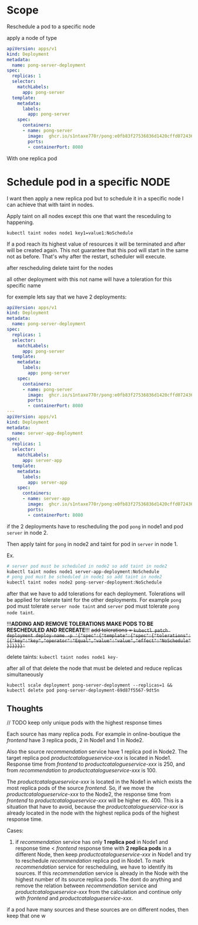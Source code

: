 #

# Scope

Reschedule a pod to a specific node

apply a node of type

```yaml
apiVersion: apps/v1
kind: Deployment
metadata:
  name: pong-server-deployment
spec:
  replicas: 1
  selector:
    matchLabels:
      app: pong-server
  template:
    metadata:
      labels:
        app: pong-server
    spec:
      containers:
      - name: pong-server
        image:  ghcr.io/s1ntaxe770r/pong:e0fb83f27536836d1420cffd0724360a7a650c13
        ports:
        - containerPort: 8080
```

With one replica pod

# Schedule pod in a specific NODE

I want then apply a new replica pod but to schedule it in a specific node
I can achieve that with taint in nodes. 

Apply taint on all nodes except this one that want the resceduling to happening.

`kubectl taint nodes node1 key1=value1:NoSchedule`

If a pod reach its highest value of resources it will be terminated and after will be created again. 
This not guarantee that this pod will start in the same not as before. That's why after the restart, scheduler will execute. 

after rescheduling delete taint for the nodes

all other deployment with this not name will have a toleration for this specific name

for exemple lets say that we have 2 deployments:

```yaml
apiVersion: apps/v1
kind: Deployment
metadata:
  name: pong-server-deployment
spec:
  replicas: 1
  selector:
    matchLabels:
      app: pong-server
  template:
    metadata:
      labels:
        app: pong-server
    spec:
      containers:
      - name: pong-server
        image:  ghcr.io/s1ntaxe770r/pong:e0fb83f27536836d1420cffd0724360a7a650c13
        ports:
        - containerPort: 8080
---
apiVersion: apps/v1
kind: Deployment
metadata:
  name: server-app-deployment
spec:
  replicas: 1
  selector:
    matchLabels:
      app: server-app
  template:
    metadata:
      labels:
        app: server-app
    spec:
      containers:
      - name: server-app
        image:  ghcr.io/s1ntaxe770r/pong:e0fb83f27536836d1420cffd0724360a7a650c13
        ports:
        - containerPort: 8080
```

if the 2 deployments have to rescheduling the pod `pong` in node1 and pod `server` in node 2.

Then apply taint for `pong` in node2 and taint for pod in `server` in node 1.

Ex.
```bash
# server pod must be scheduled in node2 so add taint in node2
kubectl taint nodes node1 server-app-deployment:NoSchedule
# pong pod must be scheduled in node1 so add taint in node2
kubectl taint nodes node2 pong-server-deployment:NoSchedule
```

after that we have to add tolerations for each deployment. Tolerations will be applied for tolerate taint for the other deployments.
For example `pong` pod must tolerate `server node taint` and `server` pod must tolerate `pong node taint`.

!!!**ADDING AND REMOVE TOLERATIONS MAKE PODS TO BE RESCHEDULED AND RECREATE**!!!
<s>add tolerations = `kubectl patch deployment deploy-name -p '{"spec":{"template":{"spec":{"tolerations":[{"key":"key","operator":"Equal","value":"value","effect":"NoSchedule"}]}}}}'`</s>


delete taints: `kubectl taint nodes node1 key-`

after all of that delete the node that must be deleted and reduce replicas simultaneously

`kubectl scale deployment pong-server-deployment --replicas=1 && kubectl delete pod pong-server-deployment-69d87f5567-9dt5n`


## Thoughts

  // TODO keep only unique pods with the highest response times

Each source has many replica pods. For example in online-boutique the *frontend* have 3 replica pods, 2 in Node1 and 1 in Node2.

Also the source *recommendation* service have 1 replica pod in Node2. The target replica pod *productcatalogueservice-xxx* is located
in Node1. Response time from *frontend* to *productcatalogueservice-xxx* is 250, and from *recommendation* to *productcatalogueservice-xxx*
is 100.

The *productcatalogueservice-xxx* is located in the Node1 in which exists the most replica pods of the source *frontend*. So, if we move the
*productcatalogueservice-xxx* to the Node2, the response time from *frontend* to *productcatalogueservice-xxx* will be higher ex. 400.
This is a situation that have to avoid, because the *productcatalogueservice-xxx* is already located in the node with the highest replica pods
of the highest response time.

Cases:

1) if *recommendation* service has only **1 replica pod** in Node1 and response time < *frontend* response time with **2 replica pods** in a different Node, then keep *productcatalogueservice-xxx* in Node1 and try to reschedule *recommendation* replica pod in Node1. To mark *recommendation* service for rescheduling, we have to identify its sources. If this *recommendation* service is already in the Node with the highest number of its source replica pods.
The dont do anything and remove the relation between *recommendation* service and *productcatalogueservice-xxx* from the calculation and continue only with *frontend* and *productcatalogueservice-xxx*.

if a pod have many sources and these sources are on different nodes, then keep that one w
